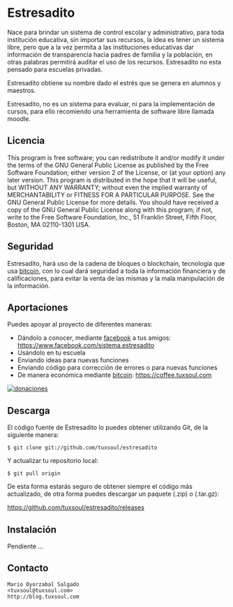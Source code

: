 # Estresadito

Nace para brindar un sistema de control escolar y administrativo, para toda
institución educativa, sin importar sus recursos, la idea es tener un sistema
libre, pero que a la vez permita a las instituciones educativas dar información
de transparencia hacia padres de familia y la población, en otras palabras 
permitirá auditar el uso de los recursos. Estresadito no esta pensado para 
escuelas privadas.

Estresadito obtiene su nombre dado el estrés que se genera en alumnos y 
maestros.

Estresadito, no es un sistema para evaluar, ni para la implementación de 
cursos, para ello recomiendo una herramienta de software libre llamada moodle.


## Licencia

This program is free software; you can redistribute it and/or modify it under
the terms of the GNU General Public License as published by the Free Software
Foundation; either version 2 of the License, or (at your option) any later
version. This program is distributed in the hope that it will be useful, but
WITHOUT ANY WARRANTY; without even the implied warranty of MERCHANTABILITY or
FITNESS FOR A PARTICULAR PURPOSE. See the GNU General Public License for more
details. You should have received a copy of the GNU General Public License 
along with this program; if not, write to the Free Software Foundation, Inc., 
51 Franklin Street, Fifth Floor, Boston, MA 02110-1301 USA.


## Seguridad

Estresadito, hará uso de la cadena de bloques o blockchain, tecnología que usa
[bitcoin](http://bitcoin.org), con lo cual dará seguridad a toda la información financiera y de 
calificaciones, para evitar la venta de las mismas y la mala manipulación de la
información.


## Aportaciones

Puedes apoyar al proyecto de diferentes maneras:

- Dándolo a conocer, mediante [facebook](https://www.facebook.com/sistema.estresadito) a tus amigos:
  https://www.facebook.com/sistema.estresadito
- Usándolo en tu escuela
- Enviando ideas para nuevas funciones
- Enviando código para corrección de errores o para nuevas funciones
- De manera económica mediante [bitcoin](https://coffee.tuxsoul.com):
  https://coffee.tuxsoul.com

[![donaciones](https://images.tuxsoul.com/hotlink-ok/bitcoin-button_168x64.png)](https://coffee.tuxsoul.com)


## Descarga

El código fuente de Estresadito lo puedes obtener utilizando Git, de la 
siguiente manera:

```
$ git clone git://github.com/tuxsoul/estresadito
```
	
Y actualizar tu repositorio local:

```
$ git pull origin
```
	
De esta forma estarás seguro de obtener siempre el código más actualizado, de
otra forma puedes descargar un paquete (.zip) o (.tar.gz):

https://github.com/tuxsoul/estresadito/releases
  

## Instalación

Pendiente ...


## Contacto

```
Mario Oyorzabal Salgado
<tuxsoul@tuxsoul.com>
http://blog.tuxsoul.com
```
